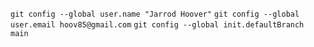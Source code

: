 `git config --global user.name "Jarrod Hoover"`
`git config --global user.email hoov85@gmail.com`
`git config --global init.defaultBranch main`
